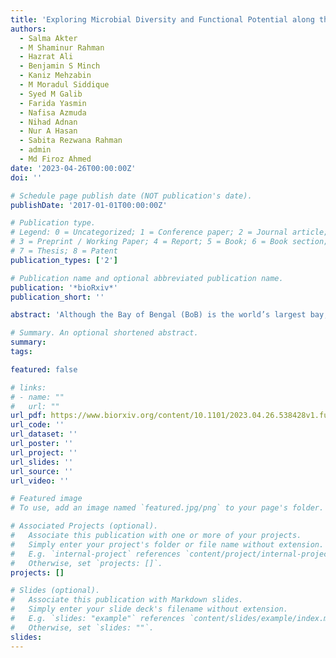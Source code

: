 ```yaml
---
title: 'Exploring Microbial Diversity and Functional Potential along the Bay of Bengal Coastline in Bangladesh: Insights from Amplicon Sequencing and Shotgun Metagenomics'
authors:
  - Salma Akter
  - M Shaminur Rahman
  - Hazrat Ali
  - Benjamin S Minch
  - Kaniz Mehzabin
  - M Moradul Siddique
  - Syed M Galib
  - Farida Yasmin
  - Nafisa Azmuda
  - Nihad Adnan
  - Nur A Hasan
  - Sabita Rezwana Rahman
  - admin
  - Md Firoz Ahmed
date: '2023-04-26T00:00:00Z'
doi: ''

# Schedule page publish date (NOT publication's date).
publishDate: '2017-01-01T00:00:00Z'

# Publication type.
# Legend: 0 = Uncategorized; 1 = Conference paper; 2 = Journal article;
# 3 = Preprint / Working Paper; 4 = Report; 5 = Book; 6 = Book section;
# 7 = Thesis; 8 = Patent
publication_types: ['2']

# Publication name and optional abbreviated publication name.
publication: '*bioRxiv*'
publication_short: ''

abstract: 'Although the Bay of Bengal (BoB) is the world’s largest bay, possessing distinct physiochemical properties, it has garnered little research focus concerning its microbial diversity and ecological importance. Here, we present amplicon (16S and 18S) profiling and shotgun metagenomics data regarding microbial communities from BoB’s eastern coast, viz., Saint Martin and Cox’s Bazar, Bangladesh. From the 16S sequencing data, Proteobacteria appeared to be the dominant phylum in both locations, with Alteromonas, Methylophaga, Anaerospora, Marivita, and Vibrio dominating in Cox’s Bazar and Pseudoalteromonas, Nautella, Marinomonas, Vibrio, and Alteromonas dominating the Saint Martin site. From the 18S sequencing data, Ochrophyta, Chlorophyta, and Protalveolata appeared among the most abundant eukaryotic divisions in both locations, with significantly higher abundance of Choanoflagellida, Florideophycidae, and Dinoflagellata in Cox’s Bazar. Functional annotations revealed that the microbial communities in these samples harbor genes for biofilm formation, quorum sensing, xenobiotics degradation, antimicrobial resistance, and a variety of other processes. Together, these results provide the first molecular insight into the functional and phylogenetic diversity of microbes along the BoB coast of Bangladesh and lay the foundation for further in-depth assessment of microbial community dynamics and functional potential in the context of global change in this region.'

# Summary. An optional shortened abstract.
summary:
tags:

featured: false

# links:
# - name: ""
#   url: ""
url_pdf: https://www.biorxiv.org/content/10.1101/2023.04.26.538428v1.full
url_code: ''
url_dataset: ''
url_poster: ''
url_project: ''
url_slides: ''
url_source: ''
url_video: ''

# Featured image
# To use, add an image named `featured.jpg/png` to your page's folder.

# Associated Projects (optional).
#   Associate this publication with one or more of your projects.
#   Simply enter your project's folder or file name without extension.
#   E.g. `internal-project` references `content/project/internal-project/index.md`.
#   Otherwise, set `projects: []`.
projects: []

# Slides (optional).
#   Associate this publication with Markdown slides.
#   Simply enter your slide deck's filename without extension.
#   E.g. `slides: "example"` references `content/slides/example/index.md`.
#   Otherwise, set `slides: ""`.
slides:
---
```

